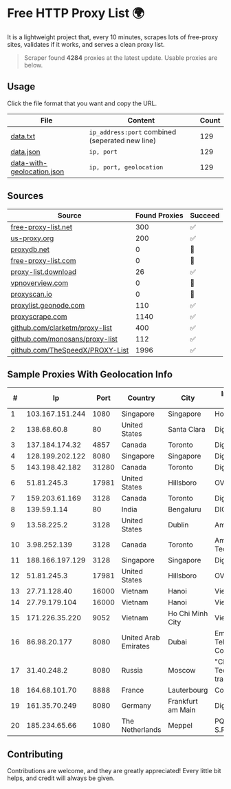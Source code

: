 
# Free HTTP Proxy List 🌍

It is a lightweight project that, every 10 minutes, scrapes lots of free-proxy sites, validates if it works, and serves a clean proxy list.


> Scraper found **4284** proxies at the latest update. Usable proxies are below.

## Usage

Click the file format that you want and copy the URL.


|File|Content|Count|
|----|-------|-----|
|[data.txt](https://raw.githubusercontent.com/themiralay/Proxy-List-World/master/data.txt)|`ip_address:port` combined (seperated new line)|129|
|[data.json](https://raw.githubusercontent.com/themiralay/Proxy-List-World/master/data.json)|`ip, port`|129|
|[data-with-geolocation.json](https://raw.githubusercontent.com/themiralay/Proxy-List-World/master/data-with-geolocation.json)|`ip, port, geolocation`|129|

## Sources

|Source|Found Proxies|Succeed|
|------|-------------|-------|
|[free-proxy-list.net](https://free-proxy-list.net)|300|✅|
|[us-proxy.org](https://www.us-proxy.org)|200|✅|
|[proxydb.net](http://proxydb.net)|0|🚫|
|[free-proxy-list.com](https://free-proxy-list.com/?page=&port=&type%5B%5D=http&type%5B%5D=https&up_time=0&search=Search)|0|🚫|
|[proxy-list.download](https://www.proxy-list.download/HTTP)|26|✅|
|[vpnoverview.com](https://vpnoverview.com/privacy/anonymous-browsing/free-proxy-servers)|0|🚫|
|[proxyscan.io](https://www.proxyscan.io)|0|🚫|
|[proxylist.geonode.com](https://proxylist.geonode.com/api/proxy-list?limit=300&page=1&sort_by=lastChecked&sort_type=desc&protocols=http,https)|110|✅|
|[proxyscrape.com](https://api.proxyscrape.com/v2/?request=displayproxies&protocol=http&timeout=10000&country=all&ssl=all&anonymity=all)|1140|✅|
|[github.com/clarketm/proxy-list](https://raw.githubusercontent.com/clarketm/proxy-list/master/proxy-list-raw.txt)|400|✅|
|[github.com/monosans/proxy-list](https://raw.githubusercontent.com/monosans/proxy-list/main/proxies/http.txt)|112|✅|
|[github.com/TheSpeedX/PROXY-List](https://raw.githubusercontent.com/TheSpeedX/PROXY-List/master/http.txt)|1996|✅|


## Sample Proxies With Geolocation Info

|#|Ip|Port|Country|City|Internet Service Provider|
|-|--|----|-------|----|-------------------------|
|1|103.167.151.244|1080|Singapore|Singapore|HostHatch|
|2|138.68.60.8|80|United States|Santa Clara|DigitalOcean, LLC|
|3|137.184.174.32|4857|Canada|Toronto|DigitalOcean, LLC|
|4|128.199.202.122|8080|Singapore|Singapore|DigitalOcean, LLC|
|5|143.198.42.182|31280|Canada|Toronto|DigitalOcean, LLC|
|6|51.81.245.3|17981|United States|Hillsboro|OVH SAS|
|7|159.203.61.169|3128|Canada|Toronto|DigitalOcean, LLC|
|8|139.59.1.14|80|India|Bengaluru|DIGITALOCEAN|
|9|13.58.225.2|3128|United States|Dublin|Amazon.com, Inc.|
|10|3.98.252.139|3128|Canada|Toronto|Amazon Technologies Inc.|
|11|188.166.197.129|3128|Singapore|Singapore|DigitalOcean, LLC|
|12|51.81.245.3|17981|United States|Hillsboro|OVH SAS|
|13|27.71.128.40|16000|Vietnam|Hanoi|Viettel Group|
|14|27.79.179.104|16000|Vietnam|Hanoi|Viettel Corporation|
|15|171.226.35.220|9052|Vietnam|Ho Chi Minh City|Viettel Corporation|
|16|86.98.20.177|8080|United Arab Emirates|Dubai|Emirates Telecommunications Corporation|
|17|31.40.248.2|8080|Russia|Moscow|"Cloud Technologies" LLC trading as Cloud.ru|
|18|164.68.101.70|8888|France|Lauterbourg|Contabo GmbH|
|19|161.35.70.249|8080|Germany|Frankfurt am Main|DigitalOcean, LLC|
|20|185.234.65.66|1080|The Netherlands|Meppel|PQ HOSTING PLUS S.R.L.|



## Contributing

Contributions are welcome, and they are greatly appreciated! Every
little bit helps, and credit will always be given.


